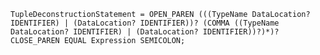 <!-- This file is generated automatically by infrastructure scripts. Please don't edit by hand. -->

```{ .ebnf .slang-ebnf #TupleDeconstructionStatement }
TupleDeconstructionStatement = OPEN_PAREN (((TypeName DataLocation? IDENTIFIER) | (DataLocation? IDENTIFIER))? (COMMA ((TypeName DataLocation? IDENTIFIER) | (DataLocation? IDENTIFIER))?)*)? CLOSE_PAREN EQUAL Expression SEMICOLON;
```
